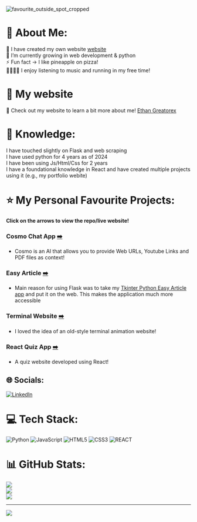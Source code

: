 
![favourite_outside_spot_cropped](https://github.com/user-attachments/assets/5e5feeb1-e78c-44fd-957c-179e92c86e02)


# 💫 About Me:
🔭 I have created my own website <a href="https://ethangreatorex.github.io/ReactPortfolio/" target="_blank">website</a><br>🌱 I’m currently growing in web development & python<br>⚡ Fun fact -> I like pineapple on pizza! <br>🎵🏃‍♂️‍➡️ I enjoy listening to music  and running  in my free time!

# 🚀 My website
🚀 Check out my website to learn a bit more about me! 
<a href="https://ethangreatorex.github.io/ReactPortfolio/">Ethan Greatorex</a>

# 📕 Knowledge:
I have touched slightly on Flask and web scraping <br>
I have used python for 4 years as of 2024<br>
I have been using Js/Html/Css for 2 years<br>
I have a foundational knowledge in React and have created multiple projects using it (e.g., my portfolio webite)

# ⭐ My Personal Favourite Projects:
**Click on the arrows to view the repo/live website!**
### Cosmo Chat App <a href="https://github.com/EthanGreatorex/CosmoAI" target="blank">➡️</a><br>
- Cosmo is an AI that allows you to provide Web URLs, Youtube Links and PDF files as context!
### Easy Article <a href="https://github.com/EthanGreatorex/EasyArticleFlaskAPP" target="blank">➡️</a><br>
- Main reason for using Flask was to take my <a href="https://github.com/EthanGreatorex/Tkinter" target="_blank">Tkinter Python Easy Article app</a> and put it on the web. This makes the application much more accessible<br>
### Terminal Website <a href="https://ethangreatorex.github.io/TerminalWebsiteV2" target="blank">➡️</a><br>
- I loved the idea of an old-style terminal animation website!<br>
### React Quiz App <a href="https://github.com/EthanGreatorex/ReactQuizApp" target="blank">➡️</a>
- A quiz website developed using React!

## 🌐 Socials:
[![LinkedIn](https://img.shields.io/badge/LinkedIn-%230077B5.svg?logo=linkedin&logoColor=white)](https://linkedin.com/in/ethan-greatorex-240983327/) 

# 💻 Tech Stack:
![Python](https://img.shields.io/badge/python-3670A0?style=for-the-badge&logo=python&logoColor=ffdd54) ![JavaScript](https://img.shields.io/badge/javascript-%23323330.svg?style=for-the-badge&logo=javascript&logoColor=%23F7DF1E) ![HTML5](https://img.shields.io/badge/html5-%23E34F26.svg?style=for-the-badge&logo=html5&logoColor=white) ![CSS3](https://img.shields.io/badge/css3-%231572B6.svg?style=for-the-badge&logo=css3&logoColor=white) ![REACT](https://img.shields.io/badge/react-%231572B6.svg?style=for-the-badge&logo=css3&logoColor=white)
# 📊 GitHub Stats:
![](https://github-readme-stats.vercel.app/api?username=EthanGreatorex&theme=dark&hide_border=true&include_all_commits=true&count_private=true)<br/>
![](https://github-readme-streak-stats.herokuapp.com/?user=EthanGreatorex&theme=dark&hide_border=true)<br/>
![](https://github-readme-stats.vercel.app/api/top-langs/?username=EthanGreatorex&theme=dark&hide_border=true&include_all_commits=true&count_private=true&layout=compact)

---
[![](https://visitcount.itsvg.in/api?id=EthanGreatorex&icon=0&color=0)](https://visitcount.itsvg.in)

<!-- Proudly created with GPRM ( https://gprm.itsvg.in ) -->
